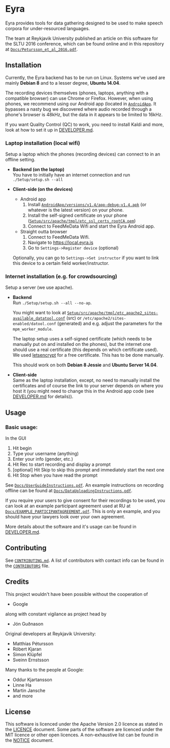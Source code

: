 # Eyra

Eyra provides tools for data gathering designed to be used to make speech corpora for under-resourced languages.  

The team at Reykjavik University published an article on this software for the SLTU 2016 conference, which can be found online and in this repository at [`Docs/Petursson_et_al_2016.pdf`](https://github.com/Eyra-is/Eyra/blob/master/Docs/Petursson_et_al_2016.pdf).

## Installation

Currently, the Eyra backend has to be run on Linux. Systems we've used are mainly **Debian 8** and to a lesser degree, **Ubuntu 14.04**.

The recording devices themselves (phones, laptops, anything with a compatible browser) can use Chrome or Firefox. However, when using phones, we recommend using our Android app (located in [`AndroidApp`](https://github.com/Eyra-is/Eyra/blob/master/AndroidApp). It bypasses a nasty bug we discovered where audio recorded through a phone's browser is 48kHz, but the data in it appears to be limited to 16kHz.
    
If you want Quality Control (QC) to work, you need to install Kaldi and more, look at how to set it up in [DEVELOPER.md](https://github.com/Eyra-is/Eyra/blob/master/DEVELOPER.md). 

### Laptop installation (local wifi)

Setup a laptop which the phones (recording devices) can connect to in an offline setting.

* **Backend (on the laptop)**  
    You have to initially have an internet connection and run  
    `./Setup/setup.sh --all`
    
* **Client-side (on the devices)**
    * Android app  
        1. Install [`AndroidApp/versions/v1.4/app-debug-v1.4.apk`](https://github.com/Eyra-is/Eyra/blob/master/AndroidApp/versions/v1.4/app-debug-v1.4.apk) (or whatever is the latest version) on your phone.  
        2. Install the self-signed certificate on your phone ([`Setup/src/apache/tmpl/etc_ssl_certs_rootCA.pem`](https://github.com/Eyra-is/Eyra/tree/master/Setup/src/apache/tmpl/etc_ssl_certs_rootCA.pem))
        3. Connect to FeedMeData Wifi and start the Eyra Android app.
    * Straight outta browser  
        1. Connect to FeedMeData Wifi.
        2. Navigate to https://local.eyra.is
        3. Go to `Settings->Register device` (optional)
    
    Optionally, you can go to `Settings->Set instructor` if you want to link this device to a certain field worker/instructor.

### Internet installation (e.g. for crowdsourcing)

Setup a server (we use apache).

* **Backend**  
    Run `./Setup/setup.sh --all --no-ap`.

    You might want to look at [`Setup/src/apache/tmpl/etc_apache2_sites-available_datatool.conf`](https://github.com/Eyra-is/Eyra/tree/master/Setup/src/apache/tmpl/etc_apache2_sites-available_datatool.conf) (src) or `/etc/apache2/sites-enabled/datool.conf` (generated) and e.g. adjust the parameters for the `mpm_worker_module`.  

    The laptop setup uses a self-signed certificate (which needs to be manually put on and installed on the phones), but the internet one should use a real certificate (this depends on which certificate used). We used [letsencrypt](https://letsencrypt.org/) for a free certificate. This has to be done manually.
    
    This should work on both **Debian 8 Jessie** and **Ubuntu Server 14.04**.  
    
    
* **Client-side**  
    Same as the laptop installation, except, no need to manually install the certificates and of course the link to your server depends on where you host it (you might need to change this in the Android app code (see [DEVELOPER.md](https://github.com/Eyra-is/Eyra/tree/master/DEVELOPER.md) for details)).

## Usage

### Basic usage:

In the GUI

1. Hit begin  
2. Type your username (anything)  
3. Enter your info (gender, etc.)
4. Hit Rec to start recording and display a prompt
5. [optional] Hit Skip to skip this prompt and immediately start the next one
6. Hit Stop when you have read the prompt

See [`Docs/UserGuideInstructions.pdf`](https://github.com/Eyra-is/Eyra/tree/master/Docs/UserGuideInstructions.pdf). An example instructions on recording offline can be found at [`Docs/DataUploadingInstructions.pdf`](https://github.com/Eyra-is/Eyra/tree/master/Docs/DataUploadingInstructions.pdf).

If you require your users to give consent for their recordings to be used, you can look at an example participant agreement used at RU at [`Docs/EXAMPLE_PARTICIPANTAGREEMENT.pdf`](https://github.com/Eyra-is/Eyra/tree/master/Docs/EXAMPLE_PARTICIPANTAGREEMENT.pdf). This is only an example, and you should have your lawyers look over your own agreement.

More details about the software and it's usage can be found in [DEVELOPER.md](https://github.com/Eyra-is/Eyra/tree/master/DEVELOPER.md).

## Contributing

See [`CONTRIBUTING.md`](https://github.com/Eyra-is/Eyra/tree/master/CONTRIBUTING.md). A list of contributors with contact info can be found in the  [`CONTRIBUTORS`](https://github.com/Eyra-is/Eyra/tree/master/CONTRIBUTORS) file.

## Credits

This project wouldn't have been possible without the cooperation of 

* Google

along with constant vigilance as project head by

* Jón Guðnason

Original developers at Reykjavik University:

* Matthías Pétursson  
* Róbert Kjaran  
* Simon Klüpfel  
* Sveinn Ernstsson  

Many thanks to the people at Google:

* Oddur Kjartansson  
* Linne Ha  
* Martin Jansche  
* and more  

## License

This software is licenced under the Apache Version 2.0 licence as stated in the [LICENCE](https://github.com/Eyra-is/Eyra/tree/master/LICENSE) document. Some parts of the software are licenced under the MIT licence or other open licences. A non-exhaustive list can be found in the [NOTICE](https://github.com/Eyra-is/Eyra/tree/master/NOTICE) document.